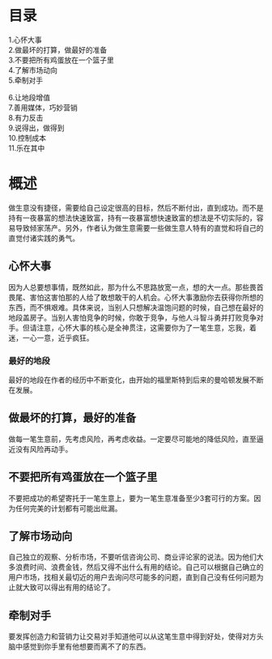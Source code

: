 # 目录
1.心怀大事  
2.做最坏的打算，做最好的准备   
3.不要把所有鸡蛋放在一个篮子里   
4.了解市场动向   
5.牵制对手   

6.让地段增值   
7.善用媒体，巧妙营销   
8.有力反击  
9.说得出，做得到   
10.控制成本   
11.乐在其中  

# 概述
做生意没有捷径，需要给自己设定很高的目标，然后不断付出，直到成功。而不是持有一夜暴富的想法快速致富，持有一夜暴富想快速致富的想法是不切实际的，容易导致倾家荡产。另外，作者认为做生意需要一些做生意人特有的直觉和将自己的直觉付诸实践的勇气。

## 心怀大事
因为人总要想事情，既然如此，那为什么不思路放宽一点，想的大一点。那些畏首畏尾、害怕这害怕那的人给了敢想敢干的人机会。心怀大事激励你去获得你所想的东西，而不惧艰难。具体来说，当别人只想解决温饱问题的时候，自己想在最好的地段盖房子。当别人害怕竞争的时候，你敢于竞争，与他人斗智斗勇并打败竞争对手。但请注意，心怀大事的核心是全神贯注，这需要你为了一笔生意，忘我，着迷，一心一意，近乎疯狂。

### 最好的地段
最好的地段在作者的经历中不断变化，由开始的福里斯特到后来的曼哈顿发展不断在发展。

## 做最坏的打算，最好的准备
做每一笔生意前，先考虑风险，再考虑收益。一定要尽可能地的降低风险，直至逼近没有风险再动手。

## 不要把所有鸡蛋放在一个篮子里
不要把成功的希望寄托于一笔生意上，要为一笔生意准备至少3套可行的方案。因为任何完美的计划都有可能出纰漏。

## 了解市场动向
自己独立的观察、分析市场，不要听信咨询公司、商业评论家的说法。因为他们大多浪费时间、浪费金钱，然后又得不出什么有用的结论。自己可以根据自己确立的用户市场，找相关最切近的用户去询问尽可能多的问题，直到自己没有任何问题为止就大致可以得出有用的结论了。

## 牵制对手
要发挥创造力和营销力让交易对手知道他可以从这笔生意中得到好处，使得对方头脑中感觉到你手里有他想要而离不了的东西。


